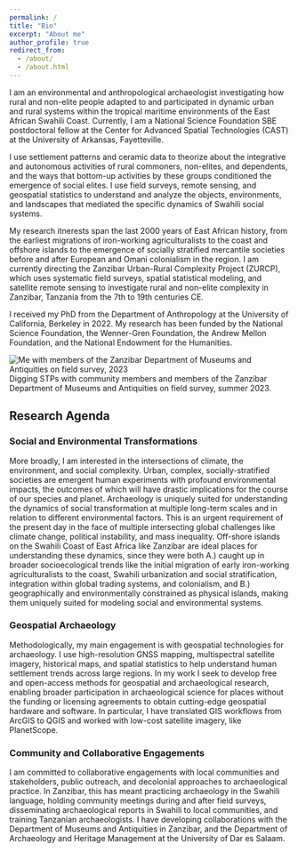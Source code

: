 ```yaml
---
permalink: /
title: "Bio"
excerpt: "About me"
author_profile: true
redirect_from: 
  - /about/
  - /about.html
---
```


I am an environmental and anthropological archaeologist investigating how rural and non-elite people adapted to and participated in dynamic urban and rural systems within the tropical maritime environments of the East African Swahili Coast. Currently, I am a National Science Foundation SBE postdoctoral fellow at the Center for Advanced Spatial Technologies (CAST) at the University of Arkansas, Fayetteville.

I use settlement patterns and ceramic data to theorize about the integrative and autonomous activities of rural commoners, non-elites, and dependents, and the ways that bottom-up activities by these groups conditioned the emergence of social elites. I use field surveys, remote sensing, and geospatial statistics to understand and analyze the objects, environments, and landscapes that mediated the specific dynamics of Swahili social systems.

My research itnerests span the last 2000 years of East African history, from the earliest migrations of iron-working agriculturalists to the coast and offshore islands to the emergence of socially stratified mercantile societies before and after European and Omani colonialism in the region. I am currently directing the Zanzibar Urban-Rural Complexity Project (ZURCP), which uses systematic field surveys, spatial statistical modeling, and satellite remote sensing to investigate rural and non-elite complexity in Zanzibar, Tanzania from the 7th to 19th centuries CE.

I received my PhD from the Department of Anthropology at the University of California, Berkeley in 2022. My research has been funded by the National Science Foundation, the Wenner-Gren Foundation, the Andrew Mellon Foundation, and the National Endowment for the Humanities.

![Me with members of the Zanzibar Department of Museums and Antiquities on field survey, 2023](DSC_9284.JPG?raw=true)
Digging STPs with community members and members of the Zanzibar Department of Museums and Antiquities on field survey, summer 2023.

## Research Agenda 

### Social and Environmental Transformations
More broadly, I am interested in the intersections of climate, the environment, and social complexity. Urban, complex, socially-stratified societies are emergent human experiments with profound environmental impacts, the outcomes of which will have drastic implications for the course of our species and planet. Archaeology is uniquely suited for understanding the dynamics of social transformation at multiple long-term scales and in relation to different environmental factors. This is an urgent requirement of the present day in the face of multiple intersecting global challenges like climate change, political instability, and mass inequality. Off-shore islands on the Swahili Coast of East Africa like Zanzibar are ideal places for understanding these dynamics, since they were both A.) caught up in broader socioecological trends like the initial migration of early iron-working agriculturalists to the coast, Swahili urbanization and social stratification, integration within global trading systems, and colonialism, and B.) geographically and environmentally constrained as physical islands, making them uniquely suited for modeling social and environmental systems.

### Geospatial Archaeology
Methodologically, my main engagement is with geospatial technologies for archaeology. I use high-resolution GNSS mapping, multispectral satellite imagery, historical maps, and spatial statistics to help understand human settlement trends across large regions. In my work I seek to develop free and open-access methods for geospatial and archaeological research, enabling broader participation in archaeological science for places without the funding or licensing agreements to obtain cutting-edge geospatial hardware and software. In particular, I have translated GIS workflows from ArcGIS to QGIS and worked with low-cost satellite imagery, like PlanetScope.

### Community and Collaborative Engagements
I am committed to collaborative engagements with local communities and stakeholders, public outreach, and decolonial approaches to archaeological practice. In Zanzibar, this has meant practicing archaeology in the Swahili language, holding community meetings during and after field surveys, disseminating archaeological reports in Swahili to local communities, and training Tanzanian archaeologists. I have developing collaborations with the Department of Museums and Antiquities in Zanzibar, and the Department of Archaeology and Heritage Management at the University of Dar es Salaam.
